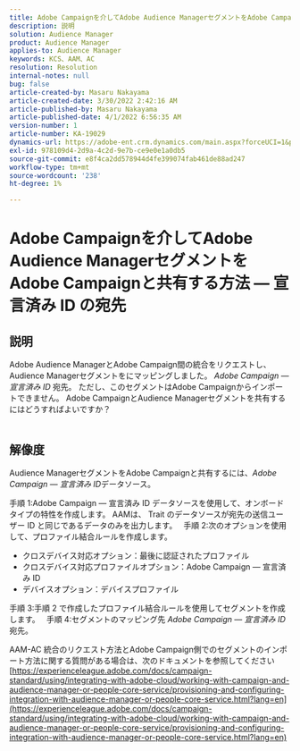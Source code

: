 ```yaml
---
title: Adobe Campaignを介してAdobe Audience ManagerセグメントをAdobe Campaignと共有する方法 — 宣言済み ID の宛先
description: 説明
solution: Audience Manager
product: Audience Manager
applies-to: Audience Manager
keywords: KCS、AAM、AC
resolution: Resolution
internal-notes: null
bug: false
article-created-by: Masaru Nakayama
article-created-date: 3/30/2022 2:42:16 AM
article-published-by: Masaru Nakayama
article-published-date: 4/1/2022 6:56:35 AM
version-number: 1
article-number: KA-19029
dynamics-url: https://adobe-ent.crm.dynamics.com/main.aspx?forceUCI=1&pagetype=entityrecord&etn=knowledgearticle&id=4c9db0fe-d2af-ec11-9840-0022480bd623
exl-id: 978109d4-2d9a-4c2d-9e7b-ce9e0e1a0db5
source-git-commit: e8f4ca2dd578944d4fe399074fab461de88ad247
workflow-type: tm+mt
source-wordcount: '238'
ht-degree: 1%

---
```


# Adobe Campaignを介してAdobe Audience ManagerセグメントをAdobe Campaignと共有する方法 — 宣言済み ID の宛先

## 説明

Adobe Audience ManagerとAdobe Campaign間の統合をリクエストし、Audience Managerセグメントをにマッピングしました。 *Adobe Campaign — 宣言済み ID* 宛先。 ただし、このセグメントはAdobe Campaignからインポートできません。 Adobe CampaignとAudience Managerセグメントを共有するにはどうすればよいですか？
<br> 

## 解像度


Audience ManagerセグメントをAdobe Campaignと共有するには、*Adobe Campaign — 宣言済み ID*&#x200B;データソース。

手順 1:Adobe Campaign — 宣言済み ID データソースを使用して、オンボードタイプの特性を作成します。
AAMは、 Trait のデータソースが宛先の送信ユーザー ID と同じであるデータのみを出力します。
 
手順 2:次のオプションを使用して、プロファイル結合ルールを作成します。

- クロスデバイス対応オプション：最後に認証されたプロファイル
- クロスデバイス対応プロファイルオプション：Adobe Campaign — 宣言済み ID
- デバイスオプション：デバイスプロファイル


手順 3:手順 2 で作成したプロファイル結合ルールを使用してセグメントを作成します。
 
手順 4:セグメントのマッピング先 *Adobe Campaign — 宣言済み ID*&#x200B;宛先。

AAM-AC 統合のリクエスト方法とAdobe Campaign側でのセグメントのインポート方法に関する質問がある場合は、次のドキュメントを参照してください
[https://experienceleague.adobe.com/docs/campaign-standard/using/integrating-with-adobe-cloud/working-with-campaign-and-audience-manager-or-people-core-service/provisioning-and-configuring-integration-with-audience-manager-or-people-core-service.html?lang=en](https://experienceleague.adobe.com/docs/campaign-standard/using/integrating-with-adobe-cloud/working-with-campaign-and-audience-manager-or-people-core-service/provisioning-and-configuring-integration-with-audience-manager-or-people-core-service.html?lang=en)
